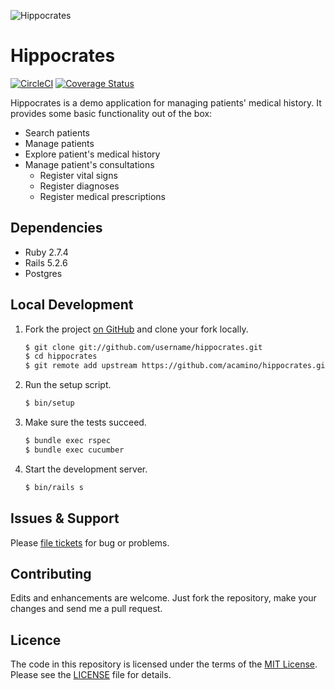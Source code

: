 ![Hippocrates](https://dl.dropboxusercontent.com/s/tjaooqrua7zcfxz/hippocrates.png)

# Hippocrates

[![CircleCI](https://dl.circleci.com/status-badge/img/gh/acamino/hippocrates/tree/main.svg?style=shield)](https://dl.circleci.com/status-badge/redirect/gh/acamino/hippocrates/tree/main)
[![Coverage Status](https://coveralls.io/repos/github/acamino/hippocrates/badge.svg?branch=main)](https://coveralls.io/github/acamino/hippocrates?branch=main)

Hippocrates is a demo application for managing patients' medical history. It
provides some basic functionality out of the box:

- Search patients
- Manage patients
- Explore patient's medical history
- Manage patient's consultations
  - Register vital signs
  - Register diagnoses
  - Register medical prescriptions

## Dependencies
- Ruby 2.7.4
- Rails 5.2.6
- Postgres

## Local Development

1. Fork the project [on GitHub](https://github.com/acamino/github-stats) and clone your fork locally.

   ```bash
   $ git clone git://github.com/username/hippocrates.git
   $ cd hippocrates
   $ git remote add upstream https://github.com/acamino/hippocrates.git
   ```

1. Run the setup script.

   ```bash
   $ bin/setup
   ```

1. Make sure the tests succeed.

   ```bash
   $ bundle exec rspec
   $ bundle exec cucumber
   ```

1. Start the development server.

   ```bash
   $ bin/rails s
   ```

## Issues & Support

Please [file tickets](https://github.com/acamino/hippocrates/issues) for
bug or problems.

## Contributing

Edits and enhancements are welcome. Just fork the repository, make your changes
and send me a pull request.

## Licence

The code in this repository is licensed under the terms of the
[MIT License](http://www.opensource.org/licenses/mit-license.html).  
Please see the [LICENSE](LICENSE) file for details.
